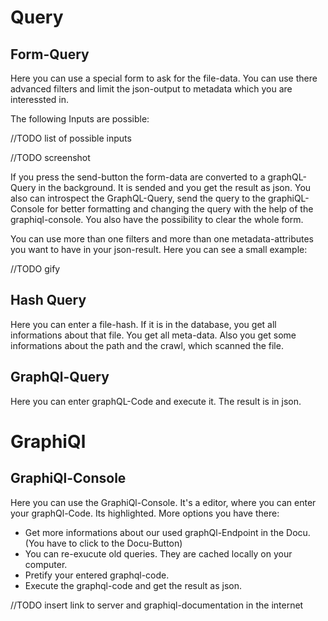 # Query
## Form-Query
Here you can use a special form to ask for the file-data. You can use there advanced filters and limit the json-output to metadata which you are interessted in.

The following Inputs are possible:

//TODO list of possible inputs


//TODO screenshot

If you press the send-button the form-data are converted to a graphQL-Query in the background. It is sended and you get the result as json. You also can introspect the GraphQL-Query, send the query to the graphiQL-Console for better formatting and changing the query with the help of the graphiql-console. You also have the possibility to clear the whole form.

You can use more than one filters and more than one metadata-attributes you want to have in your json-result.
Here you can see a small example:

//TODO gify

## Hash Query
Here you can enter a file-hash. If it is in the database, you get all informations about that file. You get all meta-data. Also you get some informations about the path and the crawl, which scanned the file.

## GraphQl-Query
Here you can enter graphQL-Code and execute it. The result is in json.

# GraphiQl
## GraphiQl-Console
Here you can use the GraphiQl-Console. It's a editor, where you can enter your graphQl-Code. Its highlighted.
More options you have there:
* Get more informations about our used graphQl-Endpoint in the Docu. (You have to click to the Docu-Button)
* You can re-exucute old queries. They are cached locally on your computer.
* Pretify your entered graphql-code.
* Execute the graphql-code and get the result as json.

//TODO insert link to server and graphiql-documentation in the internet
